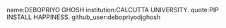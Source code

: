 
name:DEBOPRIYO GHOSH
institution:CALCUTTA UNIVERSITY.
quote:PIP INSTALL HAPPINESS.
github_user:debopriyodjghosh
